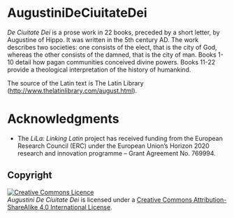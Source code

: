# AugustiniDeCiuitateDei

*De Ciuitate Dei* is a prose work in 22 books, preceded by a short letter, by Augustine of Hippo. It was written in the 5th century AD. The work describes two societies: one consists of the elect, that is the city of God, whereas the other consists of the damned, that is the city of man. Books 1-10 detail how pagan communities conceived divine powers. Books 11-22 provide a theological interpretation of the history of humankind. 

The source of the Latin text is The Latin Library (http://www.thelatinlibrary.com/august.html).  

# Acknowledgments

  * The _LiLa: Linking Latin_ project has received funding from the European Research Council (ERC) under the European Union’s Horizon 2020 research and innovation programme – Grant Agreement No. 769994.

## Copyright

<a rel="license" href="http://creativecommons.org/licenses/by-nc-sa/3.0/"><img alt="Creative Commons Licence" style="border-width:0" src="https://i.creativecommons.org/l/by-nc-sa/3.0/88x31.png" /></a><br /> *Augustini De Ciuitate Dei* is licensed under a <a rel="license" href="http://creativecommons.org/licenses/by-sa/4.0/">Creative Commons Attribution-ShareAlike 4.0 International License</a>.
